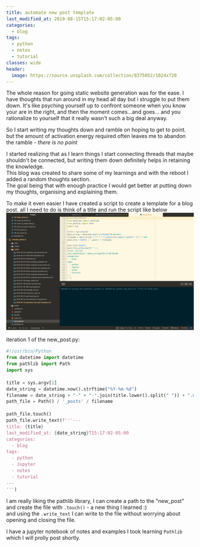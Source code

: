```yaml
---
title: automate new post template
last_modified_at: 2019-08-15T15:17:02-05:00
categories:
  - blog
tags:
  - python
  - notes
  - tutorial
classes: wide
header:
  image: https://source.unsplash.com/collection/8375052/1024x720
---
```

The whole reason for going static website generation was for the ease.
I have thoughts that run around in my head all day but i struggle to put them down.
It's like psyching yourself up to confront someone when you know your are in the right,
and then the moment comes...and goes... and you rationalize to yourself that it really wasn't such a big
deal anyway.

So I start writing my thoughts down and ramble on hoping to get to point. but the amount of activation energy
required often leaves me to abandon the ramble - _there is no point_

I started realizing that as I learn things I start connecting threads that maybe shouldn't be connected,
but writing them down definitely helps in retaining the knowledge.<br>
This blog was created to share some of my learnings and with the reboot I added a random thoughts section.<br>
The goal being that with enough practice I would get better at putting down my thoughts, organising and explaining
them.

To make it even easier I have created a script to create a template for a blog post.
all I need to do is think of a title and run the script like below
![python new_post.py](/assets/images/new_post.png)

iteration 1 of the new_post.py:
```Python
#!/usr/bin/Python
from datetime import datetime
from pathlib import Path
import sys

title = sys.argv[1]
date_string = datetime.now().strftime("%Y-%m-%d")
filename = date_string + "-" + "-".join(title.lower().split(" ")) + ".md"
path_file = Path() / '_posts' / filename

path_file.touch()
path_file.write_text(f'''---
title: {title}
last_modified_at: {date_string}T15:17:02-05:00
categories:
  - blog
tags:
  - python
  - Jupyter
  - notes
  - tutorial
---
''')
```
I am really liking the pathlib library, I can create a path to the "new_post" and create the file with `.touch()` - a new thing I learned :)<br>
and using the `.write_text` I can write to the file without worrying about opening and closing the file.

I have a jupyter notebook of notes and examples I took learning `Pathlib` which I will prolly post shortly.
